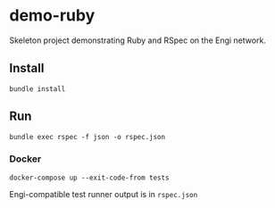 # demo-ruby

Skeleton project demonstrating Ruby and RSpec on the Engi network.

## Install

`bundle install`

## Run

`bundle exec rspec -f json -o rspec.json`

### Docker

`docker-compose up --exit-code-from tests`

Engi-compatible test runner output is in `rspec.json`